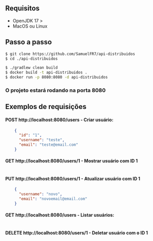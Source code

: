 ## Requisitos
- OpenJDK 17 >
- MacOS ou Linux

## Passo a passo
```bash
$ git clone https://github.com/SamuelFR7/api-distribuidos
$ cd ./api-distribuidos
```

```bash
$ ./gradlew clean build
$ docker build -t api-distribuidos .
$ docker run -p 8080:8080 -d api-distribuidos
```

### O projeto estará rodando na porta 8080

## Exemplos de requisições
#### POST http://localhost:8080/users - Criar usuário:
```json
    {
      "id": "1",
      "username": "teste",
      "email": "teste@email.com"
    }
```

#### GET http://localhost:8080/users/1 - Mostrar usuário com ID 1
```json
```

#### PUT http://localhost:8080/users/1 - Atualizar usuário com ID 1
```json
    {
      "username": "novo",
      "email": "novoemail@email.com"
    }
```

#### GET http://localhost:8080/users - Listar usuários:
```json
```

#### DELETE http://localhost:8080/users/1 - Deletar usuário com o ID 1
```json
```

